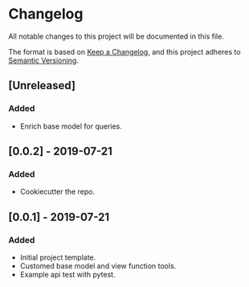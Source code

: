 # Changelog
All notable changes to this project will be documented in this file.

The format is based on [Keep a Changelog](https://keepachangelog.com/en/1.0.0/),
and this project adheres to [Semantic Versioning](https://semver.org/spec/v2.0.0.html).

## [Unreleased]
### Added
- Enrich base model for queries.

## [0.0.2] - 2019-07-21
### Added
- Cookiecutter the repo.

## [0.0.1] - 2019-07-21
### Added
- Initial project template.
- Customed base model and view function tools.
- Example api test with pytest.
